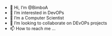 - 👋 Hi, I’m @BimboA
- 👀 I’m interested in DevOPs
- 🌱 I’m a Computer Scientist
- 💞️ I’m looking to collaborate on DEvOPs projects
- 📫 How to reach me ...

<!---
BimboA/BimboA is a ✨ special ✨ repository because its `README.md` (this file) appears on your GitHub profile.
You can click the Preview link to take a look at your changes.
--->
